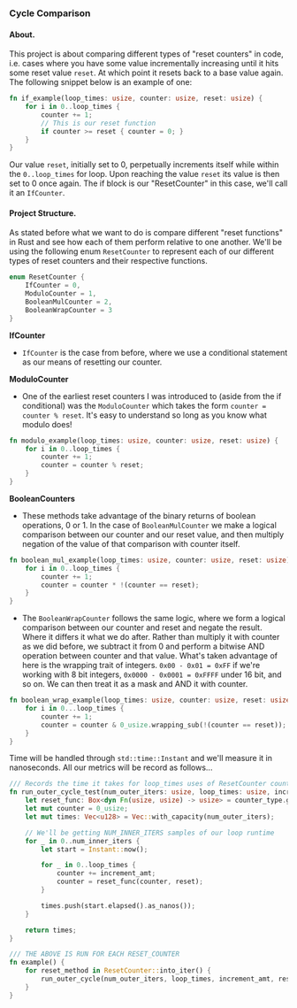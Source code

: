 
### Cycle Comparison

#### About.

This project is about comparing different types of "reset counters" in code, i.e. cases where you have some value incrementally increasing until it hits some reset value `reset`. At which point it resets back to a base value again. The following snippet below is an example of one:

```rust
fn if_example(loop_times: usize, counter: usize, reset: usize) {
    for i in 0..loop_times {
        counter += 1;
        // This is our reset function
        if counter >= reset { counter = 0; }
    }
}
```

Our value `reset`, initially set to 0, perpetually increments itself while within the `0..loop_times` for loop. Upon reaching the value `reset` its value is then set to 0 once again. The if block is our "ResetCounter" in this case, we'll call it an `IfCounter`.

#### Project Structure.

As stated before what we want to do is compare different "reset functions" in Rust and see how each of them perform relative to one another. We'll be using the following enum `ResetCounter` to represent each of our different types of reset counters and their respective functions.

```rust
enum ResetCounter {
    IfCounter = 0,
    ModuloCounter = 1,
    BooleanMulCounter = 2,
    BooleanWrapCounter = 3
}
```

**IfCounter**
- `IfCounter` is the case from before, where we use a conditional statement as our means of resetting our counter. 

**ModuloCounter**
- One of the earliest reset counters I was introduced to (aside from the if conditional) was the `ModuloCounter` which takes the form `counter = counter % reset`. It's easy to understand so long as you know what modulo does!

```rust
fn modulo_example(loop_times: usize, counter: usize, reset: usize) {
    for i in 0..loop_times {
        counter += 1;
        counter = counter % reset;
    }
}
```

**BooleanCounters**
- These methods take advantage of the binary returns of boolean operations, 0 or 1. In the case of `BooleanMulCounter` we make a logical comparison between our counter and our reset value, and then multiply negation of the value of that comparison with counter itself.

```rust
fn boolean_mul_example(loop_times: usize, counter: usize, reset: usize) {
    for i in 0..loop_times {
        counter += 1;
        counter = counter * !(counter == reset);
    }
}
```

- The `BooleanWrapCounter` follows the same logic, where we form a logical comparison between our counter and reset and negate the result. Where it differs it what we do after. Rather than multiply it with counter as we did before, we subtract it from 0 and perform a bitwise AND operation between counter and that value. What's taken advantage of here is the wrapping trait of integers. `0x00 - 0x01 = 0xFF` if we're working with 8 bit integers, `0x0000 - 0x0001 = 0xFFFF` under 16 bit, and so on. We can then treat it as a mask and AND it with counter. 

```rust
fn boolean_wrap_example(loop_times: usize, counter: usize, reset: usize) {
    for i in 0...loop_times {
        counter += 1;
        counter = counter & 0_usize.wrapping_sub(!(counter == reset));
    }
}
```

Time will be handled through `std::time::Instant` and we'll measure it in nanoseconds. All our metrics will be record as follows...

```rust
/// Records the time it takes for loop_times uses of ResetCounter counter_type
fn run_outer_cycle_test(num_outer_iters: usize, loop_times: usize, increment_amt: usize, reset: usize, counter_type: ResetCounter) -> Vec<u128> {
    let reset_func: Box<dyn Fn(usize, usize) -> usize> = counter_type.get_reset_func();
    let mut counter = 0_usize;
    let mut times: Vec<u128> = Vec::with_capacity(num_outer_iters);

    // We'll be getting NUM_INNER_ITERS samples of our loop runtime
    for _ in 0..num_inner_iters {
        let start = Instant::now();

        for _ in 0..loop_times {
            counter += increment_amt;
            counter = reset_func(counter, reset);
        }

        times.push(start.elapsed().as_nanos());
    }

    return times;
}

/// THE ABOVE IS RUN FOR EACH RESET_COUNTER
fn example() {
    for reset_method in ResetCounter::into_iter() {
        run_outer_cycle(num_outer_iters, loop_times, increment_amt, reset, reset_method);
    }
}
```
